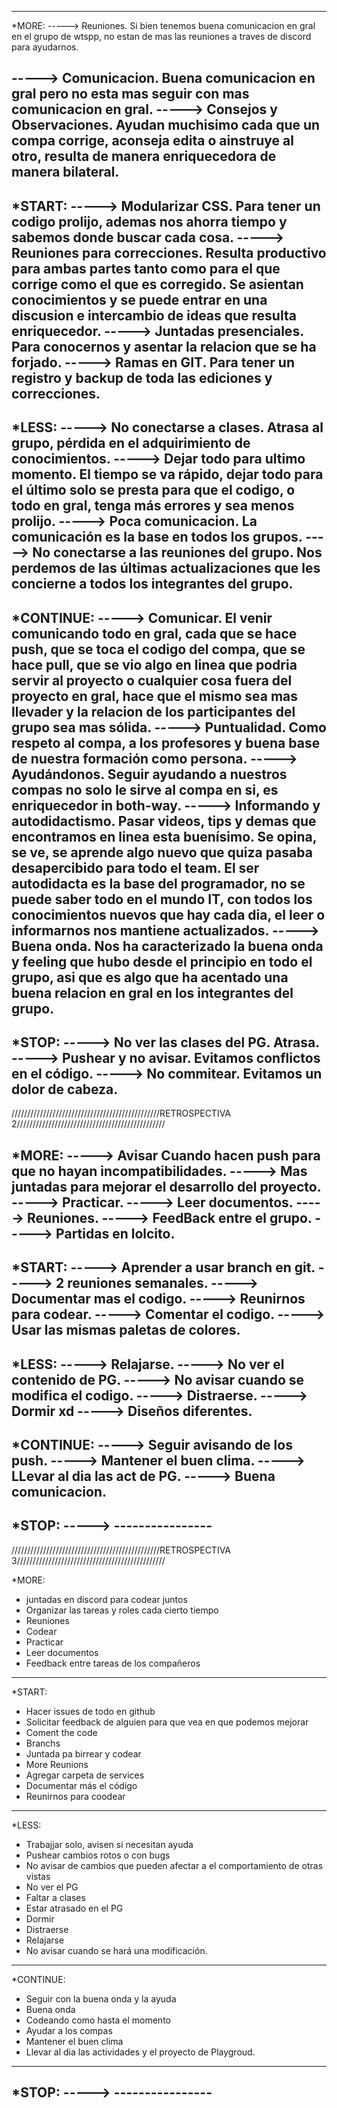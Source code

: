 
--------------------------------------------------------------------------------------------------------------
*MORE:
-----> Reuniones.
    Si bien tenemos buena comunicacion en gral en el grupo de wtspp, no estan de mas las reuniones a traves de discord para ayudarnos.

-----> Comunicacion.
    Buena comunicacion en gral pero no esta mas seguir con mas comunicacion en gral.
-----> Consejos y Observaciones.
    Ayudan muchisimo cada que un compa corrige, aconseja edita o ainstruye al otro, resulta de manera enriquecedora de manera bilateral.
-------------------------------------------------------------------------------------------------------------
*START:
-----> Modularizar CSS.
    Para tener un codigo prolijo, ademas nos ahorra tiempo y sabemos donde buscar cada cosa.
-----> Reuniones para correcciones.
    Resulta productivo para ambas partes tanto como para el que corrige como el que es corregido. Se asientan conocimientos y se puede entrar en una discusion e intercambio de ideas que resulta enriquecedor.
-----> Juntadas presenciales.
    Para conocernos y asentar la relacion que se ha forjado.
-----> Ramas en GIT.
    Para tener un registro y backup de toda las ediciones y correcciones.
-------------------------------------------------------------------------------------------------------------
*LESS:
-----> No conectarse a clases.
    Atrasa al grupo, pérdida en el adquirimiento de conocimientos.
-----> Dejar todo para ultimo momento.
    El tiempo se va rápido, dejar todo para el último solo se presta para que el codigo, o todo en gral, tenga más errores y sea menos prolijo.
-----> Poca comunicacion.
    La comunicación es la base en todos los grupos.
-----> No conectarse a las reuniones del grupo.
    Nos perdemos de las últimas actualizaciones que les concierne a todos los integrantes del grupo.
-------------------------------------------------------------------------------------------------------------
*CONTINUE:
-----> Comunicar.
    El venir comunicando todo en gral, cada que se hace push, que se toca el codigo del compa, que se hace pull, que se vio algo en linea que podria servir al proyecto o cualquier cosa fuera del proyecto en gral, hace que el mismo sea mas llevader y la relacion de los participantes del grupo sea mas sólida.
-----> Puntualidad.
    Como respeto al compa, a los profesores y buena base de nuestra formación como persona.
-----> Ayudándonos.
    Seguir ayudando a nuestros compas no solo le sirve al compa en si, es enriquecedor in both-way.
-----> Informando y autodidactismo.
    Pasar videos, tips y demas que encontramos en linea esta buenísimo. Se opina, se ve, se aprende algo nuevo que quiza pasaba desapercibido para todo el team. El ser autodidacta es la base del programador, no se puede saber todo en el mundo IT, con todos los conocimientos nuevos que hay cada dia, el leer o informarnos nos mantiene actualizados.
-----> Buena onda.
    Nos ha caracterizado la buena onda y feeling que hubo desde el principio en todo el grupo, asi que es algo que ha acentado una buena relacion en gral en los integrantes del grupo.
-------------------------------------------------------------------------------------------------------------
*STOP:
-----> No ver las clases del PG.
    Atrasa.
-----> Pushear y no avisar.
    Evitamos conflictos en el código.
-----> No commitear.
    Evitamos un dolor de cabeza.
-------------------------------------------------------------------------------------------------------------



///////////////////////////////////////////////RETROSPECTIVA 2///////////////////////////////////////////////


*MORE:
-----> Avisar Cuando hacen push para que no hayan incompatibilidades.
-----> Mas juntadas para mejorar el desarrollo del proyecto.
-----> Practicar.
-----> Leer documentos.
-----> Reuniones.
-----> FeedBack entre el grupo.
-----> Partidas en lolcito.
-------------------------------------------------------------------------------------------------------------
*START:
-----> Aprender a usar branch en git.
-----> 2 reuniones semanales.
-----> Documentar mas el codigo.
-----> Reunirnos para codear.
-----> Comentar el codigo.
-----> Usar las mismas paletas de colores.
-------------------------------------------------------------------------------------------------------------
*LESS:
-----> Relajarse.
-----> No ver el contenido de PG.
-----> No avisar cuando se modifica el codigo.
-----> Distraerse.
-----> Dormir xd
-----> Diseños diferentes.
-------------------------------------------------------------------------------------------------------------
*CONTINUE:
-----> Seguir avisando de los push.
-----> Mantener el buen clima.
-----> LLevar al dia las act de PG.
-----> Buena comunicacion.
-------------------------------------------------------------------------------------------------------------
*STOP:
-----> ----------------
-------------------------------------------------------------------------------------------------------------


///////////////////////////////////////////////RETROSPECTIVA 3///////////////////////////////////////////////


*MORE:
* juntadas en discord para codear juntos
* Organizar las tareas y roles cada cierto tiempo
* Reuniones
* Codear
* Practicar 
* Leer documentos
* Feedback entre tareas de los compañeros
-------------------------------------------------------------------------------------------------------------
*START:
* Hacer issues de todo en github
* Solicitar feedback de alguien para que vea en que podemos mejorar
* Coment the code 
* Branchs 
* Juntada pa birrear y codear
* More Reunions
* Agregar carpeta de services
* Documentar más el código
* Reunirnos para coodear
-------------------------------------------------------------------------------------------------------------
*LESS:
* Trabajjar solo, avisen si necesitan ayuda
* Pushear cambios rotos o con bugs 
* No avisar de cambios que pueden afectar a el comportamiento de otras vistas
* No ver el PG
* Faltar a clases
* Estar atrasado en el PG
* Dormir 
* Distraerse  
* Relajarse 
* No avisar cuando se hará una modificación. 
-------------------------------------------------------------------------------------------------------------
*CONTINUE:
* Seguir con la buena onda y la ayuda
* Buena onda
* Codeando como hasta el momento
* Ayudar a los compas
* Mantener el buen clima
* ⁠Llevar al dia las actividades y el proyecto de Playgroud.
-------------------------------------------------------------------------------------------------------------
*STOP:
-----> ----------------
-------------------------------------------------------------------------------------------------------------
